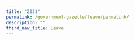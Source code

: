```yaml
---
title: "2021"
permalink: /government-gazette/leave/permalink/
description: ""
third_nav_title: Leave
---
```

